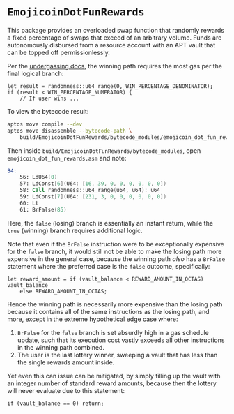 <!---
cspell:word undergassing
cspell:word permissionlessly
-->

# `EmojicoinDotFunRewards`

This package provides an overloaded swap function that randomly rewards a fixed
percentage of swaps that exceed of an arbitrary volume. Funds are autonomously
disbursed from a resource account with an APT vault that can be topped off
permissionlessly.

Per the [undergassing docs], the winning path requires the most gas per the
final logical branch:

```move
let result = randomness::u64_range(0, WIN_PERCENTAGE_DENOMINATOR);
if (result < WIN_PERCENTAGE_NUMERATOR) {
    // If user wins ...
```

To view the bytecode result:

```sh
aptos move compile --dev
aptos move disassemble --bytecode-path \
    build/EmojicoinDotFunRewards/bytecode_modules/emojicoin_dot_fun_rewards.mv
```

Then inside `build/EmojicoinDotFunRewards/bytecode_modules`, open
`emojicoin_dot_fun_rewards.asm` and note:

```asm
B4:
    56: LdU64(0)
    57: LdConst[6](U64: [16, 39, 0, 0, 0, 0, 0, 0])
    58: Call randomness::u64_range(u64, u64): u64
    59: LdConst[7](U64: [231, 3, 0, 0, 0, 0, 0, 0])
    60: Lt
    61: BrFalse(85)
```

Here, the `false` (losing) branch is essentially an instant return, while the
`true` (winning) branch requires additional logic.

Note that even if the `BrFalse` instruction were to be exceptionally expensive
for the `false` branch, it would still not be able to make the losing path more
expensive in the general case, because the winning path *also* has a `BrFalse`
statement where the preferred case is the `false` outcome, specifically:

```move
let reward_amount = if (vault_balance < REWARD_AMOUNT_IN_OCTAS) vault_balance
    else REWARD_AMOUNT_IN_OCTAS;
```

Hence the winning path is necessarily more expensive than the losing path
because it contains all of the same instructions as the losing path, and more,
except in the extreme hypothetical edge case where:

1. `BrFalse` for the `false` branch is set absurdly high in a gas schedule
   update, such that its execution cost vastly exceeds all other instructions in
   the winning path combined.
1. The user is the last lottery winner, sweeping a vault that has less than the
   single rewards amount inside.

Yet even this can issue can be mitigated, by simply filling up the vault with
an integer number of standard reward amounts, because then the lottery will
never evaluate due to this statement:

```move
if (vault_balance == 0) return;
```

[undergassing docs]: https://aptos.dev/en/build/smart-contracts/randomness#undergasing-attacks-and-how-to-prevent

